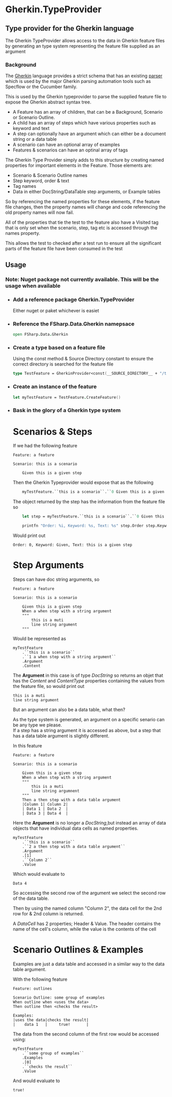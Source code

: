 # Gherkin.TypeProvider
## Type provider for the Gherkin language

The Gherkin TypeProvider allows access to the data in Gherkin feature files by generating an type system representing the feature file supplied as an argument

### Background

The [Gherkin](https://cucumber.io/docs/gherkin/reference/) language provides a strict schema that has an existing [parser](https://www.nuget.org/packages/gherkin/) which is used by the major Gherkin parsing automation tools such as Specflow or the Cucumber family.

This is used by the Gherkin typeprovider to parse the supplied feature file to expose the Gherkin abstract syntax tree.  

* A Feature has an array of children, that can be a Background, Scenario or Scenario Outline.
* A child has an array of steps which have various properties such as keyword and text
* A step can optionally have an argument which can either be a document string or a data table
* A scenario can have an optional array of examples
* Features & scenarios can have an optinal array of tags

The Gherkin Type Provider simply adds to this structure by creating named properties for important elements in the Feature.  Those elements are:

* Scenario & Scenario Outline names
* Step keyword, order & text
* Tag names
* Data in either DocString/DataTable step arguments, or Example tables

So by referencing the named properties for these elements, if the feature file changes, then the property names will change and code referencing the old property names will now fail.

All of the properties that tie the test to the feature also have a Visited tag that is only set when the scenario, step, tag etc is accessed through the names property.  

This allows the test to checked after a test run to ensure all the significant parts of the feature file have been consumed in the test

## Usage

### **Note:** **Nuget package not currently available.  This will be the usage when available**

* ### Add a reference package Gherkin.TypeProvider

    Either nuget or paket whichever is easiet
* ### Reference the FSharp.Data.Gherkin namepsace
    
    ```fsharp
    open FSharp.Data.Gherkin
    ```

* ### Create a type based on a feature file
    
    Using the const method & Source Directory constant to ensure the correct directory is searched for the feature file
  
    ```fsharp
    type TestFeature = GherkinProvider<const(__SOURCE_DIRECTORY__ + "/test.feature")>
    ```

* ### Create an instance of the feature

    ```fsharp
    let myTestFeature = TestFeature.CreateFeature()
    ```

* ### Bask in the glory of a Gherkin type system

    # Scenarios & Steps

    If we had the following feature

    ```gherkin
    Feature: a feature

    Scenario: this is a scenario

        Given this is a given step

    ```

    Then the Gherkin Typeprovider would expose that as the following

    ```fsharp
        myTestFeature.``this is a scenario``.``0 Given this is a given step``
    ```

    The object returned by the step has the information from the feature file so

    ```fsharp
        let step = myTestFeature.``this is a scenario``.``0 Given this is a given step``

        printfn "Order: %i, Keyword: %s, Text: %s" step.Order step.Keyword step.Text
    ```

    Would print out

    ```console
    Order: 0, Keyword: Given, Text: this is a given step
    ```

    # Step Arguments
    Steps can have doc string arguments, so

    ```gherkin
    Feature: a feature

    Scenario: this is a scenario

        Given this is a given step
        When a when step with a string argument
        """
            this is a muti
            line string argument
        """
    ```

    Would be represented as
    
    ```
    myTestFeature
        .``this is a scenario``
        .``1 a when step with a string argument``
        .Argument
        .Content
    ```

    The **Argument** in this case is of type _DocString_ so returns an objet that has the _Content_ and _ContentType_ properties containing the values from the feature file, so would print out

    ```console
    this is a muti
    line string argument
    ```

    But an argument can also be a data table, what then? 
    
    As the type system is generated, an argument on a specific senario can be any type we please.  
    If a step has a string argument it is accessed as above, but a step that has a data table argument is slightly different.

    In this feature

    ```gherkin
    Feature: a feature

    Scenario: this is a scenario

        Given this is a given step
        When a when step with a string argument
        """
            this is a muti
            line string argumnent
        """
        Then a then step with a data table argument
        |Column 1| Column 2|
        | Data 1 | Data 2  |
        | Data 3 | Data 4  |
    
    ```

    Here the **Argument** is no longer a _DocString_,but instead an array of data objects that have individual data cells as named properties.

    ```
    myTestFeature
        .``this is a scenario``
        .``2 a then step with a data table argument``
        .Argument
        .[1]
        .``Column 2``
        .Value
    ```

    Which would evaluate to

    ```console
    Data 4
    ```

    So accessing the second row of the argument we select the second row of the data table.  
    
    Then by using the named column "Column 2", the data cell for the 2nd row for & 2nd column is returned.

    A _DataCell_ has 2 properties; Header & Value.  The header contains the name of the cell's column, while the value is the contents of the cell

    
    # Scenario Outlines & Examples

    Examples are just a data table and accessed in a similar way to the data table argument.

    With the following feature

    ```gherkin
    Feature: outlines

    Scenario Outline: some group of examples
    When outline when <uses the data>
    Then outline then <checks the result>

    Examples:
    |uses the data|checks the result|
    |    data 1   |     true!       |
    ```

    The data from the second column of the first row would be accessed using:

    ```
    myTestFeature
        .``some group of examples``
        .Examples
        .[0]
        .``checks the result``
        .Value
    ```

    And would evaluate to

    ```console
    true!
    ```

    







